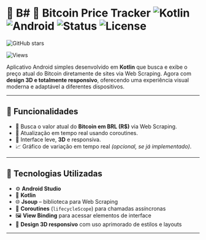 # 📱 B# 📱 Bitcoin Price Tracker ![Kotlin](https://img.shields.io/badge/Kotlin-1.9-blue?logo=kotlin) ![Android](https://img.shields.io/badge/Android-7--14-brightgreen?logo=android) ![Status](https://img.shields.io/badge/status-em%20desenvolvimento-yellow) ![License](https://img.shields.io/badge/license-MIT-lightgrey)
![GitHub stars](https://img.shields.io/github/stars/Joaoigor789/CriptoPulse?style=social)

![Views](https://img.shields.io/badge/visualiza%C3%A7%C3%B5es-3k-lightblue)


Aplicativo Android simples desenvolvido em **Kotlin** que busca e exibe o preço atual do Bitcoin diretamente de sites  via Web Scraping. Agora com **design 3D e totalmente responsivo**, oferecendo uma experiência visual moderna e adaptável a diferentes dispositivos.

---

## 📌 Funcionalidades

- 🔎 Busca o valor atual do **Bitcoin em BRL (R$)** via Web Scraping.
- 🔄 Atualização em tempo real usando coroutines.
- 📱 Interface leve, **3D** e responsiva.
- 📈 Gráfico de variação em tempo real *(opcional, se já implementado)*.

---

## 🧰 Tecnologias Utilizadas

- ⚙️ **Android Studio**
- 🧠 **Kotlin**
- 🌐 **Jsoup** – biblioteca para Web Scraping
- 🔁 **Coroutines** (`lifecycleScope`) para chamadas assíncronas
- 🖼️ **View Binding** para acessar elementos de interface
- 🎨 **Design 3D responsivo** com uso aprimorado de estilos e layouts

---
